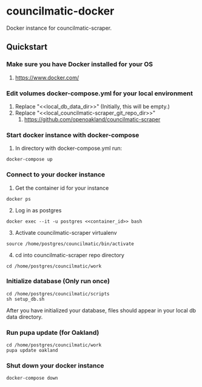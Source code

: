 # councilmatic-docker
Docker instance for councilmatic-scraper.  

## Quickstart

###  Make sure you have Docker installed for your OS
1. https://www.docker.com/

### Edit volumes docker-compose.yml for your local environment
1. Replace "<<local_db_data_dir>>" (Initially, this will be empty.)
2. Replace "<<local_councilmatic-scraper_git_repo_dir>>"
   1. https://github.com/openoakland/councilmatic-scraper

### Start docker instance with docker-compose
1. In directory with docker-compose.yml run:
```
docker-compose up
```

### Connect to your docker instance
1. Get the container id for your instance
```
docker ps
```
2. Log in as postgres
```
docker exec --it -u postgres <<container_id>> bash
```
3. Activate councilmatic-scraper virtualenv
```
source /home/postgres/councilmatic/bin/activate
```
4. cd into councilmatic-scraper repo directory
```
cd /home/postgres/councilmatic/work
```

### Initialize database (**Only run once**)
```
cd /home/postgres/councilmatic/scripts
sh setup_db.sh
```

After you have initialized your database, files should appear in your local db data directory. 

### Run pupa update (for Oakland)
```
cd /home/postgres/councilmatic/work
pupa update oakland
```

### Shut down your docker instance
```
docker-compose down
```
